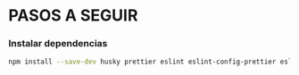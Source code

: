 # PASOS A SEGUIR

### Instalar dependencias

```bash
npm install --save-dev husky prettier eslint eslint-config-prettier eslint-plugin-prettier
```
